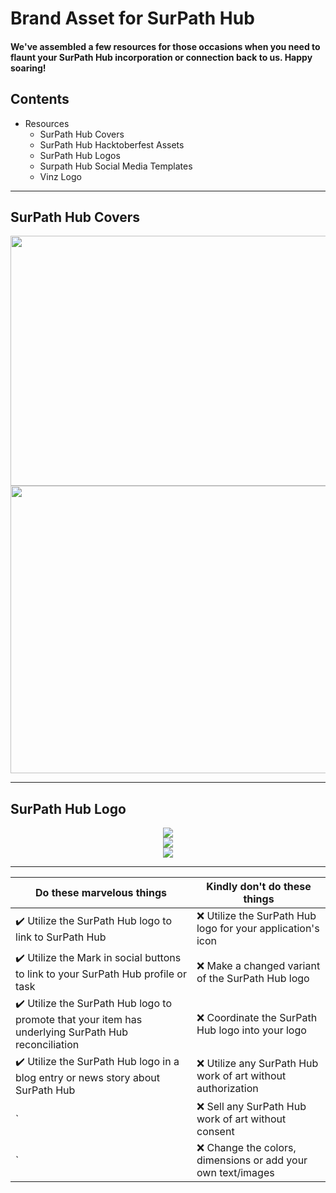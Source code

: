 # Brand Asset for SurPath Hub
#### We've assembled a few resources for those occasions when you need to flaunt your SurPath Hub incorporation or connection back to us. Happy soaring!


## Contents

- Resources
	- SurPath Hub Covers
	- SurPath Hub Hacktoberfest Assets
	- SurPath Hub Logos
	- Surpath Hub Social Media Templates
	- Vinz Logo

---
## SurPath Hub Covers
<div align="center">
  <img  width="950" height="400" src="https://github.com/SurPathHub/brand-assets/blob/main/Resources/Surpath%20Hub%20Covers/Cover_2.png?raw=true">
</div>
<div align="center">
  <img  width="950" height="460" src="https://github.com/SurPathHub/brand-assets/blob/main/Resources/Surpath%20Hub%20Covers/Cover_1.png?raw=true">
</div>

---
	
## SurPath Hub Logo

<div align="center">
  <img src="https://raw.githubusercontent.com/SurPathHub/brand-assets/main/Resources/SurPath%20Hub%20Logos/SPH_transparent.png">
</div>
<div align="center">
  <img src="https://github.com/SurPathHub/brand-assets/blob/main/Resources/SurPath%20Hub%20Logos/SPH_White_transparent.png?raw=true">
</div>
<div align="center">
  <img src="https://github.com/SurPathHub/brand-assets/blob/main/Resources/SurPath%20Hub%20Logos/Logo_1.png?raw=true">
</div>

---
	
Do these marvelous things | Kindly don't do these things
------------------------- | ----------------------------
:heavy_check_mark: Utilize the SurPath Hub logo to link to SurPath Hub | :x: Utilize the SurPath Hub logo for your application's icon
:heavy_check_mark: Utilize the Mark in social buttons to link to your SurPath Hub profile or task | :x: Make a changed variant of the SurPath Hub  logo
:heavy_check_mark: Utilize the SurPath Hub logo to promote that your item has underlying SurPath Hub reconciliation | :x: Coordinate the SurPath Hub logo into your logo
:heavy_check_mark: Utilize the SurPath Hub logo in a blog entry or news story about SurPath Hub | :x: Utilize any SurPath Hub work of art without authorization
` | :x: Sell any SurPath Hub work of art without consent
` | :x: Change the colors, dimensions or add your own text/images

